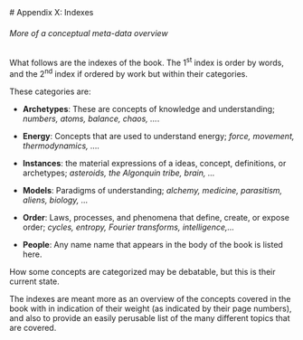 <div style='page-break-after: always; break-after: always;'></div>
# Appendix X: Indexes

###### More of a conceptual meta-data overview

What follows are the indexes of the book.  The 1<sup>st</sup> index is order by words, and the 2<sup>nd</sup> index if ordered by work but within their categories.  

These categories are:

- **Archetypes**: These are concepts of knowledge and understanding; *numbers, atoms, balance, chaos, &hellip;*.

- **Energy**: Concepts that are used to understand energy; *force, movement, thermodynamics, &hellip;.* 

- **Instances**: the material expressions of a ideas, concept, definitions, or archetypes; *asteroids, the Algonquin tribe, brain, &hellip;*

- **Models**: Paradigms of understanding; *alchemy, medicine, parasitism, aliens, biology, &hellip;*

- **Order**: Laws, processes, and phenomena that define, create, or expose order; *cycles, entropy, Fourier transforms, intelligence,&hellip;*

- **People**: Any name name that appears in the body of the book is listed here.

How some concepts are categorized may be debatable, but this is their current state.

The indexes are meant more as an overview of the concepts covered in the book with in indication of their weight (as indicated by their page numbers), and also to provide an easily perusable list of the many different topics that are covered.

<div style='page-break-after: always; break-after: always;'></div>
